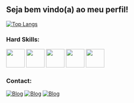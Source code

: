 ## Seja bem vindo(a) ao meu perfil!

[![Top Langs](https://github-readme-stats.vercel.app/api/top-langs/?username=jefersonferreira27&layout=compact&theme=tokyonight)](https://github.com/jefersonferreira27)

### Hard Skills:
<div align="left">
    <img src="https://github.com/jefersonferreira27/jefersonferreira27/assets/105617299/ff2df5fb-c18f-4fd6-8fd0-5dea76ff8f86" width = "50px"/>
    <img src="https://github.com/jefersonferreira27/jefersonferreira27/assets/105617299/8851e637-fe3e-464c-8cad-67abdc890371" width = "50px"/>
    <img src="https://github.com/jefersonferreira27/jefersonferreira27/assets/105617299/9ac865cb-576b-400e-a3d8-c8839aa21cf8" width = "50px"/>
    <img src="https://github.com/jefersonferreira27/jefersonferreira27/assets/105617299/9ab1861f-d4e4-4320-a1bf-b7538485b299" width = "50px"/>
    <img src ="https://github.com/jefersonferreira27/jefersonferreira27/assets/105617299/9952c068-755e-4360-b526-8c776a0320fb" width = "50px"/>
   
</div>

### Contact:
[![Blog](https://img.shields.io/badge/Gmail-D14836?style=for-the-badge&logo=gmail&logoColor=white)](https://mail.google.com/mail/u/1/#inbox)
[![Blog](https://img.shields.io/badge/LinkedIn-0077B5?style=for-the-badge&logo=linkedin&logoColor=white)](https://www.linkedin.com/in/jeferson-ferreira-934abb234/)
[![Blog](https://img.shields.io/badge/WhatsApp-25D366?style=for-the-badge&logo=whatsapp&logoColor=white)]("https://api.whatsapp.com/send?phone=5571983504607")















